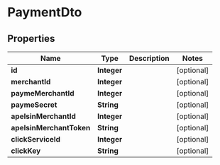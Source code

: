 

# PaymentDto


## Properties

| Name | Type | Description | Notes |
|------------ | ------------- | ------------- | -------------|
|**id** | **Integer** |  |  [optional] |
|**merchantId** | **Integer** |  |  [optional] |
|**paymeMerchantId** | **Integer** |  |  [optional] |
|**paymeSecret** | **String** |  |  [optional] |
|**apelsinMerchantId** | **Integer** |  |  [optional] |
|**apelsinMerchantToken** | **String** |  |  [optional] |
|**clickServiceId** | **Integer** |  |  [optional] |
|**clickKey** | **String** |  |  [optional] |



